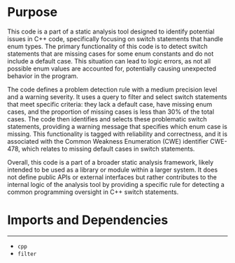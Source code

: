 # Purpose
This code is a part of a static analysis tool designed to identify potential issues in C++ code, specifically focusing on switch statements that handle enum types. The primary functionality of this code is to detect switch statements that are missing cases for some enum constants and do not include a default case. This situation can lead to logic errors, as not all possible enum values are accounted for, potentially causing unexpected behavior in the program.

The code defines a problem detection rule with a medium precision level and a warning severity. It uses a query to filter and select switch statements that meet specific criteria: they lack a default case, have missing enum cases, and the proportion of missing cases is less than 30% of the total cases. The code then identifies and selects these problematic switch statements, providing a warning message that specifies which enum case is missing. This functionality is tagged with reliability and correctness, and it is associated with the Common Weakness Enumeration (CWE) identifier CWE-478, which relates to missing default cases in switch statements.

Overall, this code is a part of a broader static analysis framework, likely intended to be used as a library or module within a larger system. It does not define public APIs or external interfaces but rather contributes to the internal logic of the analysis tool by providing a specific rule for detecting a common programming oversight in C++ switch statements.
# Imports and Dependencies

---
- `cpp`
- `filter`


